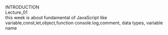 INTRODUCTION
<br>
Lecture_01
<br>
this week is about fundamental of JavaScript like variable,const,let,object,function
console.log,comment, data types, variable name 